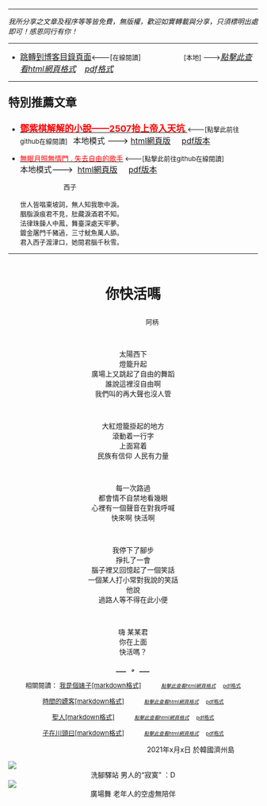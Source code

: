 ***
*我所分享之文章及程序等等皆免費，無版權，歡迎如實轉載與分享，只須標明出處即可！感恩同行有你！* 
****
- [<font size=3>跳轉到博客目錄頁面</font>](../../tableOfContent.md)<---[<font size=2>在線閱讀</font>]&nbsp;&nbsp; &nbsp; &nbsp; &nbsp; &nbsp; &nbsp; &nbsp; &nbsp; &nbsp;&nbsp; &nbsp;  <font size=2> [本地] ---></font><font size=3>[*_點擊此查看html網頁格式_*](../../tableOfContent.html)&nbsp; &nbsp; [*_pdf格式_*](../../tableOfContent.md.pdf)</font>
****

### <p style="font-size: 23px; font-weight:900;">特別推薦文章</p>

- [<font size=4 color=red>**鄧紫棋解解的小說——2507抬上帝入天坑** </font>](https://github.com/brianwchh/worldofheart_v2/blob/main/md_and_html/鄧紫棋解解的小說——2507抬上帝入天坑.md)<font size=2><---[點擊此前往github在線閱讀]</font>&nbsp;&nbsp;  <font size=3>本地模式 --->&nbsp;[html網頁版](../../md_and_html/鄧紫棋解解的小說——2507抬上帝入天坑.html) &nbsp;&nbsp;&nbsp; [pdf版本](../../md_and_html/鄧紫棋解解的小說——2507抬上帝入天坑.md.pdf) </font>  

- [<font color=red>無眠月照無情門 . 失去自由的歌手</font>](https://github.com/brianwchh/worldofheart_v2/blob/main/md_and_html/%E7%84%A1%E7%9C%A0%E6%9C%88%E7%85%A7%E7%84%A1%E6%83%85%E9%96%80.md)<font size=2> <---[點擊此前往github在線閱讀]</font> &nbsp;&nbsp;&nbsp;&nbsp;&nbsp;&nbsp;&nbsp;&nbsp;&nbsp;&nbsp;&nbsp;&nbsp;&nbsp;&nbsp;&nbsp; <font size=3>本地模式---> &nbsp;[html網頁版](../../md_and_html/無眠月照無情門.html) &nbsp;&nbsp;&nbsp; [pdf版本](../../md_and_html/無眠月照無情門.md.pdf) </font>

    <p><font size=2>&nbsp; &nbsp; &nbsp; &nbsp; &nbsp; &nbsp; &nbsp; &nbsp; &nbsp; &nbsp; &nbsp; &nbsp; 西子</br></br>世人皆唱東坡詞，無人知我歌中淚。</br>胭脂淚痕君不見，肚藏淚酒君不知。</br>法律珠鍊人中鳳，舞臺深處天牢夢。</br>鍍金屠門千豬過，三寸魷魚萬人舔。</br>君入西子渡津口，她閱君腦千秋雪。</font></p>
    

****


</br>

****<p align="center" style="font-size: 28px;">你快活嗎</p>****

<p align="center" style="font-size: small;">&nbsp;&nbsp;&nbsp;&nbsp;&nbsp;&nbsp;&nbsp;&nbsp;&nbsp;&nbsp;&nbsp;&nbsp;&nbsp;&nbsp;&nbsp;&nbsp;&nbsp;&nbsp;&nbsp;&nbsp; 阿柄</p>




<div align="center"> <!-- div_1-->

<p align="center"> 
    
</br>

太陽西下   
燈籠升起  
廣場上又跳起了自由的舞蹈   
誰說這裡沒自由啊  
我們叫的再大聲也沒人管  
    
</br>

大紅燈籠掛起的地方  
滾動着一行字  
上面寫着  
民族有信仰 人民有力量  
    
</br>
 
每一次路過  
都會情不自禁地看幾眼  
心裡有一個聲音在對我呼喊  
快來啊 快活啊  
    
</br>

我停下了腳步   
掙扎了一會  
腦子裡又回憶起了一個笑話  
一個某人打小常對我說的笑話  
他說  
過路人等不得在此小便  
    
</br>

嗨 某某君  
你在上面  
快活嗎？  
  

***___  &nbsp; 。 ___***

  <span style="font-size: 13px;">

  相關閱讀： [我是個婊子[markdown格式]](../../md_and_html/雜文隨筆/我是個婊子.md)&nbsp;&nbsp; &nbsp; &nbsp; &nbsp; &nbsp;   <font size=1>[*_點擊此查看html網頁格式_*](../../md_and_html/雜文隨筆/我是個婊子.html)</font>&nbsp; &nbsp;  <A HREF="../../md_and_html/雜文隨筆/我是個婊子.md.pdf"> <font size=1>pdf格式</font></A> 

  [時間的嫖客[markdown格式]](../../md_and_html/雜文隨筆/我是個婊子.md#時間的嫖客)&nbsp;&nbsp; &nbsp; &nbsp; &nbsp; &nbsp;   <font size=1>[*_點擊此查看html網頁格式_*](../../md_and_html/雜文隨筆/我是個婊子.html#時間的嫖客)</font>&nbsp; &nbsp;  <A HREF="../../md_and_html/雜文隨筆/我是個婊子.md.pdf#page=3#時間的嫖客"> <font size=1>pdf格式</font></A>

  [聖人[markdown格式]](../../md_and_html/雜文隨筆/我是個婊子.md#聖人)&nbsp;&nbsp; &nbsp; &nbsp; &nbsp; &nbsp;   <font size=1>[*_點擊此查看html網頁格式_*](../../md_and_html/雜文隨筆/我是個婊子.html#聖人)</font>&nbsp; &nbsp;  <A HREF="../../md_and_html/雜文隨筆/我是個婊子.md.pdf#page=3#聖人"> <font size=1>pdf格式</font></A>

  [子在川頭曰[markdown格式]](../../md_and_html/雜文隨筆/我是個婊子.md#子在川頭曰)&nbsp;&nbsp; &nbsp; &nbsp; &nbsp; &nbsp;   <font size=1>[*_點擊此查看html網頁格式_*](../../md_and_html/雜文隨筆/我是個婊子.html#子在川頭曰)</font>&nbsp; &nbsp;  <A HREF="../../md_and_html/雜文隨筆/我是個婊子.md.pdf#page=3#子在川頭曰"> <font size=1>pdf格式</font></A>

  </span>

</p>



  <p align="right"> 2021年x月x日 於韓國濟州島 &nbsp;&nbsp;&nbsp;&nbsp;&nbsp;&nbsp;&nbsp;&nbsp;&nbsp;&nbsp;&nbsp; </p>  
  
</div> <!-- end of div_1-->






<!-- image area, flex to make it center,it may not work for github, for html and pdf rendering only -->
<div align="center" style="page-break-inside: avoid; margin-top:1px; margin-bottom:1px;"> <!-- pictureWrapper_div add this only to make the bendan github understand -->
  <div class="ImageWrapperFlex" >
   <div class="FlexSide"  ></div>
   <image class="FlexImage"   src='../雜文隨筆/images/皇家驛站.png'/>
   <div class="FlexSide" ></div>
  </div>
  <p align="center" style="margin:0px;"> 洗腳驛站  男人的“寂寞” ：D </p> 
</div> <!-- end pictureWrapper_div -->


<!-- image area, flex to make it center,it may not work for github, for html and pdf rendering only -->
<div align="center" style="page-break-inside: avoid; margin-top:1px; margin-bottom:1px;"> <!-- pictureWrapper_div add this only to make the bendan github understand -->
  <div class="ImageWrapperFlex" >
   <div class="FlexSide"  ></div>
   <image class="FlexImage"   src='./images/廣場舞1.png'/>
   <div class="FlexSide" ></div>
  </div>
  <p align="center" style="margin:0px;"> 廣場舞 老年人的空虛無陪伴 </p> 
</div> <!-- end pictureWrapper_div -->

</br>
</br>


<style>

.ImageWrapperFlex {
    display: flex; 
    flex-direction: row; 
    margin-top: 1px; 
    margin-bottom: 1px;

    width: 100% ;
}

.FlexSide {
    flex-basis: 0px ;
    flex:1;

}



/* large device screen 設置熒幕顯示圖片大小（電腦等大型屏幕）*/
@media only screen and (min-width: 600px) {

    .FlexImage {
        flex-basis: 600px ;
        flex:0;    
        height:auto; 
        max-width: 600px;
        min-width: 600px;
     
    }

}

 /* small device screen 設置熒幕顯示圖片大小（平板手機等屏幕）*/
@media only screen and (max-width: 600px) {
    
    .FlexImage {
        flex-basis: 600px ;
        flex:1;
        height:auto; 
     
    }

}

/* style for print !important 設置打印圖片大小*/
@media print {

    .FlexImage {
        flex-basis: 600px ;
        flex:0;    
        height:auto; 
        max-width: 600px;
        min-width: 600px;
     
    }
}


</style>


